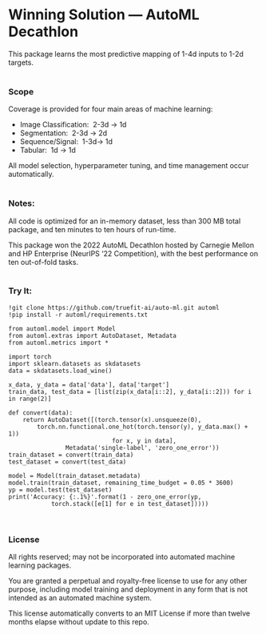 # Winning Solution — AutoML Decathlon

This package learns the most predictive mapping of 1-4d inputs to 1-2d targets.<br><br>

### Scope

Coverage is provided for four main areas of machine learning:

- Image Classification:&nbsp; 2-3d -> 1d
- Segmentation:&nbsp; 2-3d -> 2d
- Sequence/Signal:&nbsp; 1-3d-> 1d
- Tabular:&nbsp; 1d -> 1d

All model selection, hyperparameter tuning, and time management occur automatically.<br><br>



### Notes:

All code is optimized for an in-memory dataset, less than 300 MB total package, and ten minutes to ten hours of run-time.

This package won the 2022 AutoML Decathlon hosted by Carnegie Mellon and HP Enterprise (NeurIPS ‘22 Competition), with the best performance on ten out-of-fold tasks.
<br><br>

### Try It:
```
!git clone https://github.com/truefit-ai/auto-ml.git automl
!pip install -r automl/requirements.txt
```

```
from automl.model import Model
from automl.extras import AutoDataset, Metadata
from automl.metrics import *

import torch
import sklearn.datasets as skdatasets
data = skdatasets.load_wine()
```

```
x_data, y_data = data['data'], data['target']
train_data, test_data = [list(zip(x_data[i::2], y_data[i::2])) for i in range(2)]

def convert(data):
    return AutoDataset([(torch.tensor(x).unsqueeze(0), 
        torch.nn.functional.one_hot(torch.tensor(y), y_data.max() + 1))
                             for x, y in data], 
                Metadata('single-label', 'zero_one_error'))
train_dataset = convert(train_data)
test_dataset = convert(test_data)
```

```
model = Model(train_dataset.metadata)
model.train(train_dataset, remaining_time_budget = 0.05 * 3600)
yp = model.test(test_dataset)
print('Accuracy: {:.1%}'.format(1 - zero_one_error(yp, 
            torch.stack([e[1] for e in test_dataset]))))
```
<br>

### License
All rights reserved; may not be incorporated into automated machine learning packages.

You are granted a perpetual and royalty-free license to use for any other purpose, including model training and deployment in any form that is not intended as an automated machine system.

This license automatically converts to an MIT License if more than twelve months elapse without update to this repo.

